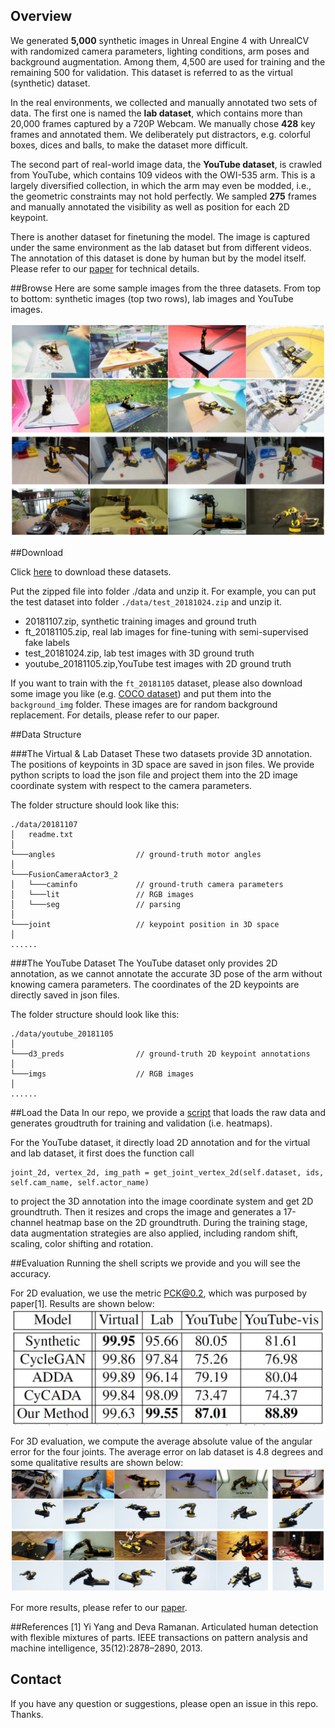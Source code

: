 ## Overview
We generated **5,000** synthetic images in Unreal Engine 4 with UnrealCV with randomized camera parameters, lighting conditions, arm poses and
background augmentation. Among them, 4,500 are used for training and the remaining 500 for validation. This dataset is referred to as the virtual (synthetic) dataset.

In the real environments, we collected and manually annotated
two sets of data. The first one is named the **lab dataset**, which contains more than 20,000 frames captured by a 720P Webcam. We manually chose **428** key frames and annotated them. We deliberately put distractors, e.g. colorful boxes, dices and balls, to make the dataset more difficult.

The second part of real-world image data, the **YouTube dataset**, is crawled from YouTube, which contains 109 videos with the OWI-535 arm. This is a largely diversified collection, in which the arm may even be modded, i.e., the geometric constraints may not hold perfectly. We sampled **275** frames and manually annotated the visibility as well as position for each 2D keypoint.

There is another dataset for finetuning the model. The image is captured under the same environment as the lab dataset but from different videos. The annotation of this dataset is done by human but by the model itself. 
Please refer to our [paper](https://arxiv.org/abs/1812.00725) for technical details.

##Browse
Here are some sample images from the three datasets. From top to bottom: synthetic images (top two rows), lab images and YouTube images.

![samples](4_row.jpg)

##Download

Click [here](http://www.cs.jhu.edu/~qiuwch/craves/dataset/) to download these datasets.

Put the zipped file into folder ./data and unzip it. For example, you can put the test dataset into folder `./data/test_20181024.zip` and unzip it.

- 20181107.zip, synthetic training images and ground truth
- ft_20181105.zip, real lab images for fine-tuning with semi-supervised fake labels
- test_20181024.zip, lab test images with 3D ground truth 
- youtube_20181105.zip,YouTube test images with 2D ground truth

If you want to train with the `ft_20181105` dataset, please also download some image you like (e.g. [COCO dataset](http://images.cocodataset.org/zips/val2017.zip)) and put them into the `background_img` folder. These images are for random background replacement. For details, please refer to our paper.

##Data Structure

###The Virtual & Lab Dataset
These two datasets provide 3D annotation. The positions of keypoints in 3D space are saved in json files. We provide python scripts to load the json file and project them into the 2D image coordinate system with respect to the camera parameters.

The folder structure should look like this:
```
./data/20181107
│   readme.txt 
│
└───angles                  // ground-truth motor angles   
│   
└───FusionCameraActor3_2
│   └───caminfo             // ground-truth camera parameters 
│   └───lit                 // RGB images
│   └───seg                 // parsing 
│
└───joint                   // keypoint position in 3D space  
│
......
```

###The YouTube Dataset
The YouTube dataset only provides 2D annotation, as we cannot annotate the accurate 3D pose of the arm without knowing camera parameters. The coordinates of the 2D keypoints are directly saved in json files. 

The folder structure should look like this:
```
./data/youtube_20181105 
│
└───d3_preds                // ground-truth 2D keypoint annotations   
│   
└───imgs                    // RGB images  
│
......
```

##Load the Data
In our repo, we provide a [script](../pose/datasets/arm.py) that loads the raw data and generates groudtruth for training and validation (i.e. heatmaps). 

For the YouTube dataset, it directly load 2D annotation and for the virtual and lab dataset, it first does the function call 
```
joint_2d, vertex_2d, img_path = get_joint_vertex_2d(self.dataset, ids, self.cam_name, self.actor_name)
```
to project the 3D annotation into the image coordinate system and get 2D groundtruth. Then it resizes and crops the image and generates a 17-channel heatmap base on the 2D groundtruth. During the training stage, data augmentation strategies are also applied, including random shift, scaling, color shifting and rotation. 

##Evaluation
Running the shell scripts we provide and you will see the accuracy.

For 2D evaluation, we use the metric PCK@0.2, which was purposed by paper[1]. Results are shown below:
![table_1](./table_2d.jpg)

For 3D evaluation, we compute the average absolute value of the angular error for the four joints. The average error on lab dataset is 4.8 degrees and some qualitative results are shown below:
![3d_results](./image12.jpg)

For more results, please refer to our [paper](https://arxiv.org/abs/1812.00725).

##References
[1] Yi Yang and Deva Ramanan. Articulated human detection
with flexible mixtures of parts. IEEE transactions on pattern
analysis and machine intelligence, 35(12):2878–2890, 2013.

## Contact
If you have any question or suggestions, please open an issue in this repo. Thanks.